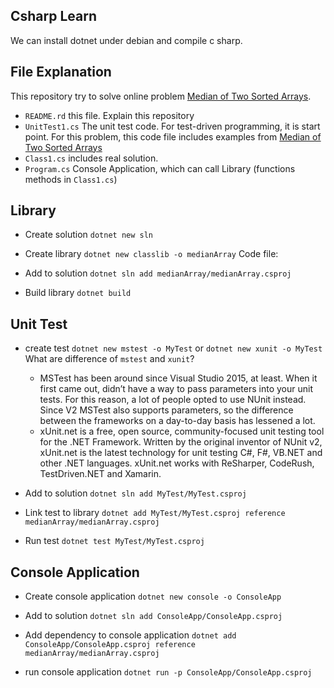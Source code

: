 ## Csharp Learn

We can install dotnet under debian and compile c sharp.

## File Explanation

This repository try to solve online problem [Median of Two Sorted Arrays](https://leetcode.com/problems/median-of-two-sorted-arrays/).

- `README.rd` this file. Explain this repository
- `UnitTest1.cs` The unit test code. For test-driven programming, it is start point. For this problem, this code file includes examples from [Median of Two Sorted Arrays](https://leetcode.com/problems/median-of-two-sorted-arrays/)
- `Class1.cs` includes real solution.
- `Program.cs` Console Application, which can call Library (functions methods in `Class1.cs`)

## Library
- Create solution
    ```dotnet new sln```

- Create library
    ```dotnet new classlib -o medianArray```
    Code file:

- Add to solution
    ```dotnet sln add medianArray/medianArray.csproj```

- Build library
    ```dotnet build```

## Unit Test
- create test
    ```dotnet new mstest -o MyTest```
    or
    ```dotnet new xunit -o MyTest```
    What are difference of `mstest` and `xunit`?
  - MSTest has been around since Visual Studio 2015, at least. When it first came out, didn’t have a way to pass parameters into your unit tests. For this reason, a lot of people opted to use NUnit instead. Since V2 MSTest also supports parameters, so the difference between the frameworks on a day-to-day basis has lessened a lot. 
  - xUnit.net is a free, open source, community-focused unit testing tool for the .NET Framework. Written by the original inventor of NUnit v2, xUnit.net is the latest technology for unit testing C#, F#, VB.NET and other .NET languages. xUnit.net works with ReSharper, CodeRush, TestDriven.NET and Xamarin.

- Add to solution
    ```dotnet sln add MyTest/MyTest.csproj```

- Link test to library
    ```dotnet add MyTest/MyTest.csproj reference medianArray/medianArray.csproj```

- Run test
    ```dotnet test MyTest/MyTest.csproj```

## Console Application
- Create console application
    ```dotnet new console -o ConsoleApp```

- Add to solution
    ```dotnet sln add ConsoleApp/ConsoleApp.csproj```

- Add dependency to console application
    ```dotnet add ConsoleApp/ConsoleApp.csproj reference medianArray/medianArray.csproj```

- run console application
    ```dotnet run -p ConsoleApp/ConsoleApp.csproj```